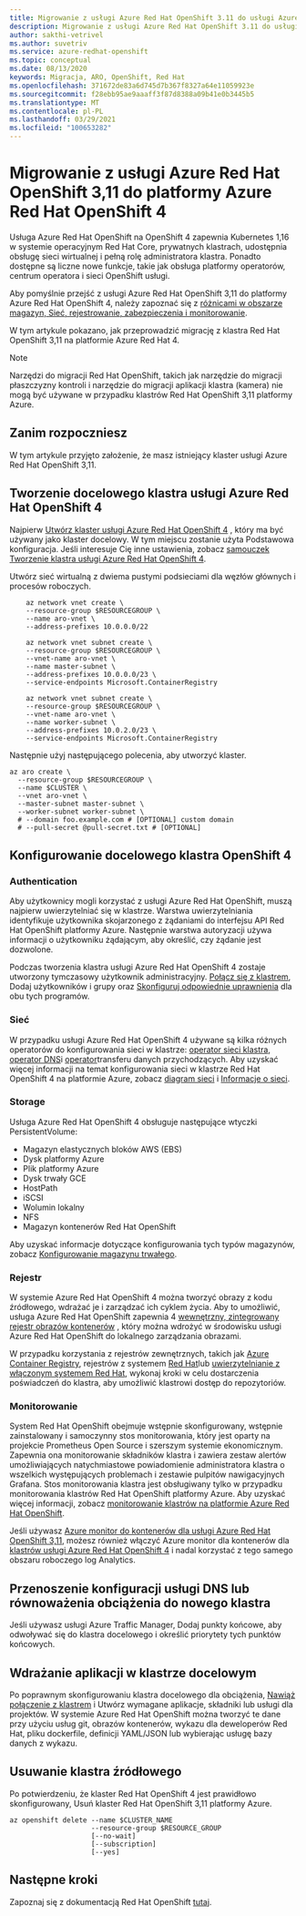 ```yaml
---
title: Migrowanie z usługi Azure Red Hat OpenShift 3.11 do usługi Azure Red Hat OpenShift 4
description: Migrowanie z usługi Azure Red Hat OpenShift 3.11 do usługi Azure Red Hat OpenShift 4
author: sakthi-vetrivel
ms.author: suvetriv
ms.service: azure-redhat-openshift
ms.topic: conceptual
ms.date: 08/13/2020
keywords: Migracja, ARO, OpenShift, Red Hat
ms.openlocfilehash: 371672de83a6d745d7b367f8327a64e11059923e
ms.sourcegitcommit: f28ebb95ae9aaaff3f87d8388a09b41e0b3445b5
ms.translationtype: MT
ms.contentlocale: pl-PL
ms.lasthandoff: 03/29/2021
ms.locfileid: "100653282"
---
```

# <a name="migrate-from-azure-red-hat-openshift-311-to-azure-red-hat-openshift-4"></a>Migrowanie z usługi Azure Red Hat OpenShift 3,11 do platformy Azure Red Hat OpenShift 4

Usługa Azure Red Hat OpenShift na OpenShift 4 zapewnia Kubernetes 1,16 w systemie operacyjnym Red Hat Core, prywatnych klastrach, udostępnia obsługę sieci wirtualnej i pełną rolę administratora klastra. Ponadto dostępne są liczne nowe funkcje, takie jak obsługa platformy operatorów, centrum operatora i sieci OpenShift usługi.

Aby pomyślnie przejść z usługi Azure Red Hat OpenShift 3,11 do platformy Azure Red Hat OpenShift 4, należy zapoznać się z [różnicami w obszarze magazyn, Sieć, rejestrowanie, zabezpieczenia i monitorowanie](https://docs.openshift.com/container-platform/4.4/migration/migrating_3_4/planning-migration-3-to-4.html).

W tym artykule pokazano, jak przeprowadzić migrację z klastra Red Hat OpenShift 3,11 na platformie Azure Red Hat 4.

> [!NOTE]
> Narzędzi do migracji Red Hat OpenShift, takich jak narzędzie do migracji płaszczyzny kontroli i narzędzie do migracji aplikacji klastra (kamera) nie mogą być używane w przypadku klastrów Red Hat OpenShift 3,11 platformy Azure.

## <a name="before-you-begin"></a>Zanim rozpoczniesz

W tym artykule przyjęto założenie, że masz istniejący klaster usługi Azure Red Hat OpenShift 3,11.

## <a name="create-a-target-azure-red-hat-openshift-4-cluster"></a>Tworzenie docelowego klastra usługi Azure Red Hat OpenShift 4

Najpierw [Utwórz klaster usługi Azure Red Hat OpenShift 4](tutorial-create-cluster.md) , który ma być używany jako klaster docelowy. W tym miejscu zostanie użyta Podstawowa konfiguracja. Jeśli interesuje Cię inne ustawienia, zobacz [samouczek Tworzenie klastra usługi Azure Red Hat OpenShift 4](tutorial-create-cluster.md).

Utwórz sieć wirtualną z dwiema pustymi podsieciami dla węzłów głównych i procesów roboczych.

```azurecli-interactive
    az network vnet create \
    --resource-group $RESOURCEGROUP \
    --name aro-vnet \
    --address-prefixes 10.0.0.0/22

    az network vnet subnet create \
    --resource-group $RESOURCEGROUP \
    --vnet-name aro-vnet \
    --name master-subnet \
    --address-prefixes 10.0.0.0/23 \
    --service-endpoints Microsoft.ContainerRegistry

    az network vnet subnet create \
    --resource-group $RESOURCEGROUP \
    --vnet-name aro-vnet \
    --name worker-subnet \
    --address-prefixes 10.0.2.0/23 \
    --service-endpoints Microsoft.ContainerRegistry
```

Następnie użyj następującego polecenia, aby utworzyć klaster.

```azurecli-interactive
az aro create \
  --resource-group $RESOURCEGROUP \
  --name $CLUSTER \
  --vnet aro-vnet \
  --master-subnet master-subnet \
  --worker-subnet worker-subnet \
  # --domain foo.example.com # [OPTIONAL] custom domain
  # --pull-secret @pull-secret.txt # [OPTIONAL]
```

## <a name="configure-the-target-openshift-4-cluster"></a>Konfigurowanie docelowego klastra OpenShift 4

### <a name="authentication"></a>Authentication

Aby użytkownicy mogli korzystać z usługi Azure Red Hat OpenShift, muszą najpierw uwierzytelniać się w klastrze. Warstwa uwierzytelniania identyfikuje użytkownika skojarzonego z żądaniami do interfejsu API Red Hat OpenShift platformy Azure. Następnie warstwa autoryzacji używa informacji o użytkowniku żądającym, aby określić, czy żądanie jest dozwolone.

Podczas tworzenia klastra usługi Azure Red Hat OpenShift 4 zostaje utworzony tymczasowy użytkownik administracyjny. [Połącz się z klastrem](tutorial-connect-cluster.md), Dodaj użytkowników i grupy oraz [Skonfiguruj odpowiednie uprawnienia](https://docs.openshift.com/container-platform/4.6/authentication/understanding-authentication.html) dla obu tych programów.

### <a name="networking"></a>Sieć

W przypadku usługi Azure Red Hat OpenShift 4 używane są kilka różnych operatorów do konfigurowania sieci w klastrze: [operator sieci klastra](https://docs.openshift.com/container-platform/4.6/networking/cluster-network-operator.html#nw-cluster-network-operator_cluster-network-operator), [operator DNS](https://docs.openshift.com/container-platform/4.6/networking/dns-operator.html)i [operator](https://docs.openshift.com/container-platform/4.6/networking/ingress-operator.html)transferu danych przychodzących. Aby uzyskać więcej informacji na temat konfigurowania sieci w klastrze Red Hat OpenShift 4 na platformie Azure, zobacz [diagram sieci](concepts-networking.md) i [Informacje o sieci](https://docs.openshift.com/container-platform/4.6/networking/understanding-networking.html).

### <a name="storage"></a>Storage
Usługa Azure Red Hat OpenShift 4 obsługuje następujące wtyczki PersistentVolume:

- Magazyn elastycznych bloków AWS (EBS)
- Dysk platformy Azure
- Plik platformy Azure
- Dysk trwały GCE
- HostPath
- iSCSI
- Wolumin lokalny
- NFS
- Magazyn kontenerów Red Hat OpenShift

Aby uzyskać informacje dotyczące konfigurowania tych typów magazynów, zobacz [Konfigurowanie magazynu trwałego](https://access.redhat.com/documentation/azure_red_hat_openshift/4/html/storage/configuring-persistent-storage).

### <a name="registry"></a>Rejestr

W systemie Azure Red Hat OpenShift 4 można tworzyć obrazy z kodu źródłowego, wdrażać je i zarządzać ich cyklem życia. Aby to umożliwić, usługa Azure Red Hat OpenShift zapewnia 4 [wewnętrzny, zintegrowany rejestr obrazów kontenerów](https://docs.openshift.com/container-platform/4.6/registry/registry-options.html) , który można wdrożyć w środowisku usługi Azure Red Hat OpenShift do lokalnego zarządzania obrazami.

W przypadku korzystania z rejestrów zewnętrznych, takich jak [Azure Container Registry](../container-registry/index.yml), rejestrów z systemem [Red Hat](https://docs.openshift.com/container-platform/4.6/registry/registry-options.html#registry-quay-overview_registry-options)lub [uwierzytelnianie z włączonym systemem Red Hat](https://docs.openshift.com/container-platform/4.6/registry/registry-options.html#registry-authentication-enabled-registry-overview_registry-options), wykonaj kroki w celu dostarczenia poświadczeń do klastra, aby umożliwić klastrowi dostęp do repozytoriów.

### <a name="monitoring"></a>Monitorowanie

System Red Hat OpenShift obejmuje wstępnie skonfigurowany, wstępnie zainstalowany i samoczynny stos monitorowania, który jest oparty na projekcie Prometheus Open Source i szerszym systemie ekonomicznym. Zapewnia ona monitorowanie składników klastra i zawiera zestaw alertów umożliwiających natychmiastowe powiadomienie administratora klastra o wszelkich występujących problemach i zestawie pulpitów nawigacyjnych Grafana. Stos monitorowania klastra jest obsługiwany tylko w przypadku monitorowania klastrów Red Hat OpenShift platformy Azure. Aby uzyskać więcej informacji, zobacz [monitorowanie klastrów na platformie Azure Red Hat OpenShift](https://docs.openshift.com/container-platform/4.6/monitoring/understanding-the-monitoring-stack.html).

Jeśli używasz [Azure monitor do kontenerów dla usługi Azure Red Hat OpenShift 3,11](../azure-monitor/containers/container-insights-azure-redhat-setup.md), możesz również włączyć Azure monitor dla kontenerów dla [klastrów usługi Azure Red Hat OpenShift 4](../azure-monitor/containers/container-insights-azure-redhat4-setup.md) i nadal korzystać z tego samego obszaru roboczego log Analytics.

## <a name="move-your-dns-or-load-balancer-configuration-to-the-new-cluster"></a>Przenoszenie konfiguracji usługi DNS lub równoważenia obciążenia do nowego klastra

Jeśli używasz usługi Azure Traffic Manager, Dodaj punkty końcowe, aby odwoływać się do klastra docelowego i określić priorytety tych punktów końcowych.

## <a name="deploy-application-to-your-target-cluster"></a>Wdrażanie aplikacji w klastrze docelowym

Po poprawnym skonfigurowaniu klastra docelowego dla obciążenia, [Nawiąż połączenie z klastrem](tutorial-connect-cluster.md) i Utwórz wymagane aplikacje, składniki lub usługi dla projektów. W systemie Azure Red Hat OpenShift można tworzyć te dane przy użyciu usług git, obrazów kontenerów, wykazu dla deweloperów Red Hat, pliku dockerfile, definicji YAML/JSON lub wybierając usługę bazy danych z wykazu.

## <a name="delete-your-source-cluster"></a>Usuwanie klastra źródłowego
Po potwierdzeniu, że klaster Red Hat OpenShift 4 jest prawidłowo skonfigurowany, Usuń klaster Red Hat OpenShift 3,11 platformy Azure.

```
az openshift delete --name $CLUSTER_NAME
                    --resource-group $RESOURCE_GROUP
                    [--no-wait]
                    [--subscription]
                    [--yes]
```
## <a name="next-steps"></a>Następne kroki
Zapoznaj się z dokumentacją Red Hat OpenShift [tutaj](https://docs.openshift.com/container-platform/4.6/welcome/index.html).
